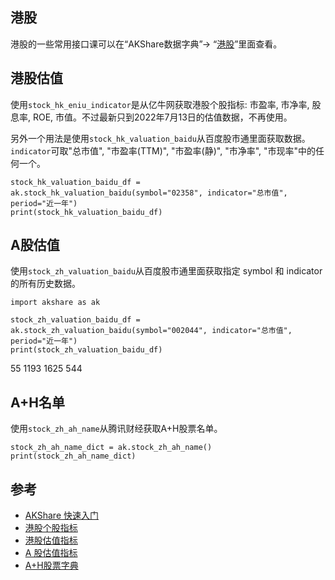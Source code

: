 ## 港股

港股的一些常用接口课可以在“AKShare数据字典”-> “[港股](https://akshare.akfamily.xyz/data/stock/stock.html#id61)”里面查看。



## 港股估值

使用`stock_hk_eniu_indicator`是从亿牛网获取港股个股指标: 市盈率, 市净率, 股息率, ROE, 市值。不过最新只到2022年7月13日的估值数据，不再使用。

另外一个用法是使用`stock_hk_valuation_baidu`从百度股市通里面获取数据。`indicator`可取"总市值", "市盈率(TTM)", "市盈率(静)", "市净率", "市现率"中的任何一个。

```
stock_hk_valuation_baidu_df = ak.stock_hk_valuation_baidu(symbol="02358", indicator="总市值", period="近一年")
print(stock_hk_valuation_baidu_df)
```

## A股估值

使用`stock_zh_valuation_baidu`从百度股市通里面获取指定 symbol 和 indicator 的所有历史数据。

```
import akshare as ak

stock_zh_valuation_baidu_df = ak.stock_zh_valuation_baidu(symbol="002044", indicator="总市值", period="近一年")
print(stock_zh_valuation_baidu_df)
```
55 1193 1625 544

## A+H名单

使用`stock_zh_ah_name`从腾讯财经获取A+H股票名单。

```
stock_zh_ah_name_dict = ak.stock_zh_ah_name()
print(stock_zh_ah_name_dict)
```

## 参考

 - [AKShare 快速入门](https://www.akshare.xyz/tutorial.html#akshare)
 - [港股个股指标](https://akshare.akfamily.xyz/data/stock/stock.html#id246)
 - [港股估值指标](https://akshare.akfamily.xyz/data/stock/stock.html#id247)
 - [A 股估值指标](https://akshare.akfamily.xyz/data/stock/stock.html#id249)
 - [A+H股票字典](https://akshare.akfamily.xyz/data/stock/stock.html#id50)